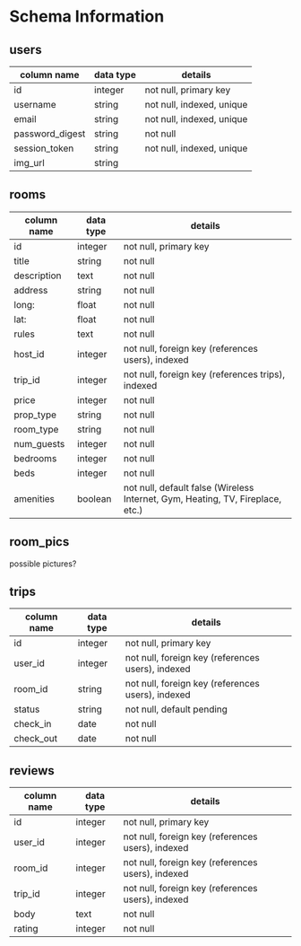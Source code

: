 # Schema Information

## users
column name     | data type | details
----------------|-----------|-----------------------
id              | integer   | not null, primary key
username        | string    | not null, indexed, unique
email           | string    | not null, indexed, unique
password_digest | string    | not null
session_token   | string    | not null, indexed, unique
img_url |string|

## rooms
column name | data type | details
------------|-----------|-----------------------
id          | integer   | not null, primary key
title       | string    | not null
description | text      | not null
address |string| not null
long: |float| not null
lat: |float| not null
rules | text      | not null
host_id   | integer   | not null, foreign key (references users), indexed
trip_id | integer   | not null, foreign key (references trips), indexed
price    | integer   | not null
prop_type    | string   | not null
room_type    | string   | not null
num_guests    | integer   | not null
bedrooms    | integer   | not null
beds    | integer   | not null
amenities    | boolean   | not null, default false (Wireless Internet, Gym, Heating, TV, Fireplace, etc.)

## room_pics
possible pictures?

## trips
column name | data type | details
------------|-----------|-----------------------
id          | integer   | not null, primary key
user_id   | integer   | not null, foreign key (references users), indexed
room_id       | string    | not null, foreign key (references users), indexed
status |string| not null, default pending
check_in | date    | not null
check_out | date    | not null

## reviews
column name | data type | details
------------|-----------|-----------------------
id          | integer   | not null, primary key
user_id   | integer   | not null, foreign key (references users), indexed
room_id       | integer    | not null, foreign key (references users), indexed
trip_id |integer| not null, foreign key (references users), indexed
body | text| not null
rating | integer | not null
